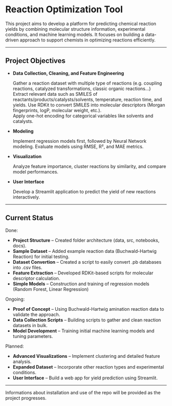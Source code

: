 # Reaction Optimization Tool

This project aims to develop a platform for predicting chemical reaction yields by combining molecular structure information, experimental conditions, and machine learning models. It focuses on building a data-driven approach to support chemists in optimizing reactions efficiently.

---

## Project Objectives


- **Data Collection, Cleaning, and Feature Engineering**

  Gather a reaction dataset with multiple type of reactions (e.g. coupling reactions, catalyzed transformations, classic organic reactions…)
  Extract relevant data such as SMILES of reactants/products/catalysts/solvents, temperature, reaction time, and yields.
  Use RDKit to convert SMILES into molecular descriptors (Morgan fingerprints, logP, molecular weight, etc.).  
  Apply one-hot encoding for categorical variables like solvents and catalysts.

- **Modeling**  

  Implement regression models first, followed by Neural Network modeling.
  Evaluate models using RMSE, R², and MAE metrics.

- **Visualization**  

  Analyze feature importance, cluster reactions by similarity, and compare model performances.

- **User Interface**

  Develop a Streamlit application to predict the yield of new reactions interactively.

---

## Current Status

Done:  
- **Project Structure** – Created folder architecture (data, src, notebooks, docs).  
- **Sample Dataset** – Added example reaction data (Buchwald-Hartwig Reaction) for initial testing.
- **Dataset Convertion** – Created a script to easily convert .pb databases into .csv files. 
- **Feature Extraction** – Developed RDKit-based scripts for molecular descriptor calculation.
- **Simple Models** – Construction and training of regression models (Random Forest, Linear Regression)

Ongoing:  
- **Proof of Concept** – Using Buchwald-Hartwig amination reaction data to validate the approach.
- **Data Collection Scripts** – Building scripts to gather and clean reaction datasets in bulk.  
- **Model Development** – Training initial machine learning models and tuning parameters.

Planned:
- **Advanced Visualizations** – Implement clustering and detailed feature analysis.
- **Expanded Dataset** – Incorporate other reaction types and experimental conditions.
- **User Interface** – Build a web app for yield prediction using Streamlit.  

---

Informations about installation and use of the repo will be provided as the project progresses.
